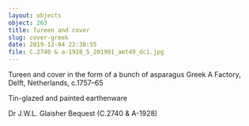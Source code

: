 ```yaml
---
layout: objects
object: 263
title: Tureen and cover
slug: cover-greek
date: 2019-12-04 22:38:55
file: C.2740 & a-1928_5_201901_amt49_dc1.jpg
---
```

Tureen and cover in the form of a bunch of asparagus Greek A Factory, Delft, Netherlands, c.1757–65  

Tin-glazed and painted earthenware  

Dr J.W.L. Glaisher Bequest (C.2740 &amp; A-1928)
